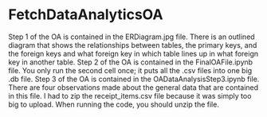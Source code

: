 # FetchDataAnalyticsOA
Step 1 of the OA is contained in the ERDiagram.jpg file. There is an outlined diagram that shows the relationships between tables, the primary keys, and the foreign keys and what foreign key in which table lines up in what foreign key in another table.
Step 2 of the OA is contained in the FinalOAFile.ipynb file. You only run the second cell once; it puts all the .csv files into one big .db file.
Step 3 of the OA is contained in the OADataAnalysisStep3.ipynb file. There are four observations made about the general data that are contained in this file. 
I had to zip the receipt_items.csv file because it was simply too big to upload. When running the code, you should unzip the file.
